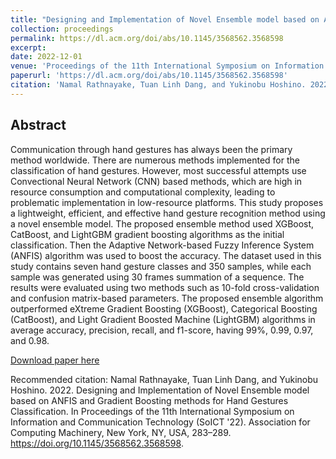 ```yaml
---
title: "Designing and Implementation of Novel Ensemble model based on ANFIS and Gradient Boosting methods for Hand Gestures Classification"
collection: proceedings
permalink: https://dl.acm.org/doi/abs/10.1145/3568562.3568598
excerpt: 
date: 2022-12-01
venue: 'Proceedings of the 11th International Symposium on Information and Communication Technology (SoICT2022)'
paperurl: 'https://dl.acm.org/doi/abs/10.1145/3568562.3568598'
citation: 'Namal Rathnayake, Tuan Linh Dang, and Yukinobu Hoshino. 2022. Designing and Implementation of Novel Ensemble model based on ANFIS and Gradient Boosting methods for Hand Gestures Classification. In Proceedings of the 11th International Symposium on Information and Communication Technology (SoICT '22). Association for Computing Machinery, New York, NY, USA, 283–289. https://doi.org/10.1145/3568562.3568598'
---
```


## Abstract

Communication through hand gestures has always been the primary method worldwide. There are numerous methods implemented for the classification of hand gestures. However, most successful attempts use Convectional Neural Network (CNN) based methods, which are high in resource consumption and computational complexity, leading to problematic implementation in low-resource platforms. This study proposes a lightweight, efficient, and effective hand gesture recognition method using a novel ensemble model. The proposed ensemble method used XGBoost, CatBoost, and LightGBM gradient boosting algorithms as the initial classification. Then the Adaptive Network-based Fuzzy Inference System (ANFIS) algorithm was used to boost the accuracy. The dataset used in this study contains seven hand gesture classes and 350 samples, while each sample was generated using 30 frames summation of a sequence. The results were evaluated using two methods such as 10-fold cross-validation and confusion matrix-based parameters. The proposed ensemble algorithm outperformed eXtreme Gradient Boosting (XGBoost), Categorical Boosting (CatBoost), and Light Gradient Boosted Machine (LightGBM) algorithms in average accuracy, precision, recall, and f1-score, having 99%, 0.99, 0.97, and 0.98. 

[Download paper here](https://dl.acm.org/doi/abs/10.1145/3568562.3568598)

Recommended citation: Namal Rathnayake, Tuan Linh Dang, and Yukinobu Hoshino. 2022. Designing and Implementation of Novel Ensemble model based on ANFIS and Gradient Boosting methods for Hand Gestures Classification. In Proceedings of the 11th International Symposium on Information and Communication Technology (SoICT '22). Association for Computing Machinery, New York, NY, USA, 283–289. https://doi.org/10.1145/3568562.3568598.
